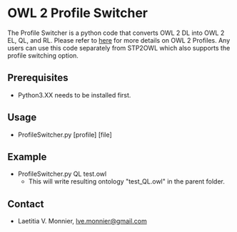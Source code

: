 # OWL 2 Profile Switcher
The Profile Switcher is a python code that converts OWL 2 DL into OWL 2 EL, QL, and RL.
Please refer to [here](https://www.w3.org/TR/owl2-profiles/) for more details on OWL 2 Profiles.
Any users can use this code separately from STP2OWL which also supports the profile switching option.

## Prerequisites
- Python3.XX needs to be installed first.

## Usage
- ProfileSwitcher.py [profile] [file]

## Example
- ProfileSwitcher.py QL test.owl
  - This will write resulting ontology "test_QL.owl" in the parent folder.

## Contact
- Laetitia V. Monnier, lve.monnier@gmail.com
